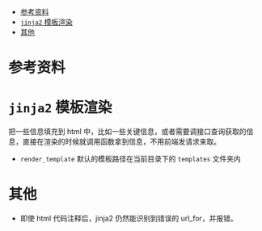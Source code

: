 - [参考资料](#参考资料)
- [`jinja2` 模板渲染](#jinja2-模板渲染)
- [其他](#其他)

# 参考资料

# `jinja2` 模板渲染

把一些信息填充到 html 中，比如一些关键信息，或者需要调接口查询获取的信息，直接在渲染的时候就调用函数拿到信息，不用前端发请求来取。

- `render_template` 默认的模板路径在当前目录下的 `templates` 文件夹内

# 其他

- 即使 html 代码注释后，jinja2 仍然能识别到错误的 url_for，并报错。
